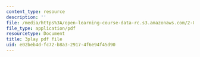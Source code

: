 ```yaml
---
content_type: resource
description: ''
file: /media/https%3A/open-learning-course-data-rc.s3.amazonaws.com/2-003sc-engineering-dynamics-fall-2011/e02beb4dfc72b8a329174f6e94f45d90_QHTJK0v404U.pdf
file_type: application/pdf
resourcetype: Document
title: 3play pdf file
uid: e02beb4d-fc72-b8a3-2917-4f6e94f45d90
---
```

